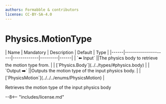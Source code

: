 ```yaml
---
authors: Formabble & contributors
license: CC-BY-SA-4.0
---
```



# Physics.MotionType

<div class="sh-parameters" markdown="1">
| Name | Mandatory | Description | Default | Type |
|------|---------------------|-------------|---------|------|
| `⬅️ Input` ||The physics body to retrieve the motion type from. | | [`Physics.Body`](../../types/#physics.body) |
| `Output ➡️` ||Outputs the motion type of the input physics body. | | [`PhysicsMotion`](../../../enums/PhysicsMotion) |

</div>

Retrieves the motion type of the input physics body

--8<-- "includes/license.md"

